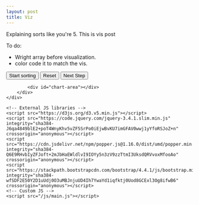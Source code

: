 ```yaml
---
layout: post
title: Viz
---
```

Explaining sorts like you're 5.
This is vis post

To do:
- Wright array before visualization.
- color code it to match the vis.

<html>
<head>
	<!-- Bootstrap -->
	<link rel="stylesheet" href="https://stackpath.bootstrapcdn.com/bootstrap/4.4.1/css/bootstrap.min.css" integrity="sha384-Vkoo8x4CGsO3+Hhxv8T/Q5PaXtkKtu6ug5TOeNV6gBiFeWPGFN9MuhOf23Q9Ifjh" crossorigin="anonymous">
	<!-- Custom styling -->
	<link rel="stylesheet" href="css/style.css">
	<link rel="preconnect" href="https://fonts.gstatic.com"> 
	<link href="https://fonts.googleapis.com/css2?family=Rubik:wght@300;400&display=swap" rel="stylesheet">
	<link rel="preconnect" href="https://fonts.gstatic.com"> 
<link href="https://fonts.googleapis.com/css2?family=Playfair+Display:ital@1&family=Rubik:wght@300;400&display=swap" rel="stylesheet">
</head>
<body>
	<!-- Bootstrap grid setup -->
	<button type="button"  onclick="main()">Start sorting</button>
	<button type="button"  onclick="reset()">Reset</button>
	<button type="button"  onclick="next()">Next Step</button>
	<div class="container">
		<div class="row">
		
			<div id="chart-area"></div>
		</div>
	</div>

	<!-- External JS libraries -->
	<script src="https://d3js.org/d3.v5.min.js"></script>
	<script src="https://code.jquery.com/jquery-3.4.1.slim.min.js" integrity="sha384-J6qa4849blE2+poT4WnyKhv5vZF5SrPo0iEjwBvKU7imGFAV0wwj1yYfoRSJoZ+n" crossorigin="anonymous"></script>
	<script src="https://cdn.jsdelivr.net/npm/popper.js@1.16.0/dist/umd/popper.min.js" integrity="sha384-Q6E9RHvbIyZFJoft+2mJbHaEWldlvI9IOYy5n3zV9zzTtmI3UksdQRVvoxMfooAo" crossorigin="anonymous"></script>
	<script src="https://stackpath.bootstrapcdn.com/bootstrap/4.4.1/js/bootstrap.min.js" integrity="sha384-wfSDF2E50Y2D1uUdj0O3uMBJnjuUD4Ih7YwaYd1iqfktj0Uod8GCExl3Og8ifwB6" crossorigin="anonymous"></script>
	<!-- Custom JS -->
	<script src="/js/main.js"></script>
</body>
</html>

